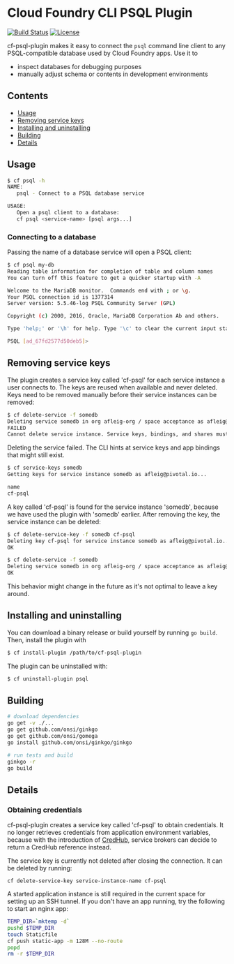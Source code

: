 # Cloud Foundry CLI PSQL Plugin
[![Build Status](https://travis-ci.org/jaecktec/cf-psql-plugin.svg?branch=master)](https://travis-ci.org/jaecktec/cf-psql-plugin)
[![License](https://img.shields.io/badge/License-Apache%202.0-blue.svg)](https://github.com/jaecktec/cf-psql-plugin/blob/master/LICENSE)

cf-psql-plugin makes it easy to connect the `psql` command line client to any PSQL-compatible database used by
Cloud Foundry apps. Use it to

* inspect databases for debugging purposes
* manually adjust schema or contents in development environments

## Contents

* [Usage](#usage)
* [Removing service keys](#removing-service-keys)
* [Installing and uninstalling](#installing-and-uninstalling)
* [Building](#building)
* [Details](#details)

## Usage

```bash
$ cf psql -h
NAME:
   psql - Connect to a PSQL database service

USAGE:
   Open a psql client to a database:
   cf psql <service-name> [psql args...]
```

### Connecting to a database

Passing the name of a database service will open a PSQL client:

```bash
$ cf psql my-db
Reading table information for completion of table and column names
You can turn off this feature to get a quicker startup with -A

Welcome to the MariaDB monitor.  Commands end with ; or \g.
Your PSQL connection id is 1377314
Server version: 5.5.46-log PSQL Community Server (GPL)

Copyright (c) 2000, 2016, Oracle, MariaDB Corporation Ab and others.

Type 'help;' or '\h' for help. Type '\c' to clear the current input statement.

PSQL [ad_67fd2577d50deb5]> 
```

## Removing service keys

The plugin creates a service key called 'cf-psql' for each service instance a user connects to. The keys are reused
when available and never deleted. Keys need to be removed manually before their service instances can be removed:

```bash
$ cf delete-service -f somedb
Deleting service somedb in org afleig-org / space acceptance as afleig@pivotal.io...
FAILED
Cannot delete service instance. Service keys, bindings, and shares must first be deleted.
```
Deleting the service failed. The CLI hints at service keys and app bindings that might still exist.
```bash
$ cf service-keys somedb
Getting keys for service instance somedb as afleig@pivotal.io...

name
cf-psql
```
A key called 'cf-psql' is found for the service instance 'somedb', because we have used the plugin with 'somedb'
earlier. After removing the key, the service instance can be deleted:

```bash
$ cf delete-service-key -f somedb cf-psql
Deleting key cf-psql for service instance somedb as afleig@pivotal.io...
OK

$ cf delete-service -f somedb
Deleting service somedb in org afleig-org / space acceptance as afleig@pivotal.io...
OK
```

This behavior might change in the future as it's not optimal to leave a key around.

## Installing and uninstalling

You can download a binary release or build yourself by running `go build`. Then, install the plugin with

```bash
$ cf install-plugin /path/to/cf-psql-plugin
```

The plugin can be uninstalled with:

```bash
$ cf uninstall-plugin psql
```

## Building

```bash
# download dependencies
go get -v ./...
go get github.com/onsi/ginkgo
go get github.com/onsi/gomega
go install github.com/onsi/ginkgo/ginkgo

# run tests and build
ginkgo -r
go build
```

## Details

### Obtaining credentials

cf-psql-plugin creates a service key called 'cf-psql' to obtain credentials. It no longer retrieves credentials from
application environment variables, because with the introduction of [CredHub](https://github.com/cloudfoundry-incubator/credhub/blob/master/docs/secure-service-credentials.md),
service brokers can decide to return a CredHub reference instead.

The service key is currently not deleted after closing the connection. It can be deleted by running:

```
cf delete-service-key service-instance-name cf-psql
```

A started application instance is still required in the current space for setting up an SSH tunnel. If you don't
have an app running, try the following to start an nginx app:

```bash
TEMP_DIR=`mktemp -d`
pushd $TEMP_DIR
touch Staticfile
cf push static-app -m 128M --no-route
popd
rm -r $TEMP_DIR
```
